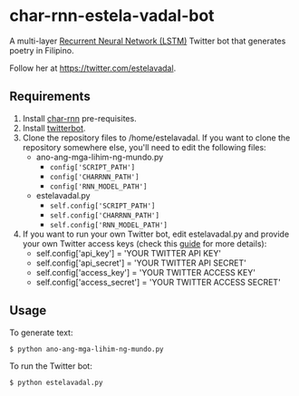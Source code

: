 # char-rnn-estela-vadal-bot
A multi-layer [Recurrent Neural Network (LSTM)](http://karpathy.github.io/2015/05/21/rnn-effectiveness/) Twitter bot that generates poetry in Filipino.

Follow her at https://twitter.com/estelavadal.

## Requirements
1. Install [char-rnn](https://github.com/karpathy/char-rnn#requirements) pre-requisites.
2. Install [twitterbot](https://github.com/thricedotted/twitterbot).
3. Clone the repository files to /home/estelavadal. If you want to clone the repository somewhere else, you'll need to edit the following files:
    * ano-ang-mga-lihim-ng-mundo.py
        * `config['SCRIPT_PATH']`
        * `config['CHARRNN_PATH']`
        * `config['RNN_MODEL_PATH']`
    * estelavadal.py
        * `self.config['SCRIPT_PATH']`
        * `self.config['CHARRNN_PATH']`
        * `self.config['RNN_MODEL_PATH']`
4. If you want to run your own Twitter bot, edit estelavadal.py and provide your own Twitter access keys (check this [guide](https://themepacific.com/how-to-generate-api-key-consumer-token-access-key-for-twitter-oauth/994/) for more details):
    * self.config['api_key'] = 'YOUR TWITTER API KEY'
    * self.config['api_secret'] = 'YOUR TWITTER API SECRET'
    * self.config['access_key'] = 'YOUR TWITTER ACCESS KEY'
    * self.config['access_secret'] = 'YOUR TWITTER ACCESS SECRET'

## Usage
To generate text:

    $ python ano-ang-mga-lihim-ng-mundo.py
    
To run the Twitter bot:

    $ python estelavadal.py
